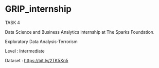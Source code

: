 # GRIP_internship

TASK 4

Data Science and Business Analytics internship at The Sparks Foundation.

Exploratory Data Analysis-Terrorism

Level : Intermediate

Dataset : https://bit.ly/2TK5Xn5

